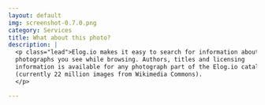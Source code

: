 ```yaml
---
layout: default
img: screenshot-0.7.0.png
category: Services
title: What about this photo?
description: |
  <p class="lead">Elog.io makes it easy to search for information about
  photographs you see while browsing. Authors, titles and licensing
  information is available for any photograph part of the Elog.io catalog 
  (currently 22 million images from Wikimedia Commons).
  </p>

---
```

